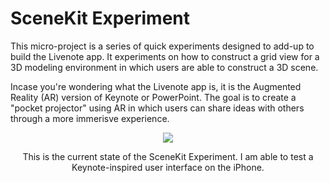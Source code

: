 # SceneKit Experiment
This micro-project is a series of quick experiments designed to add-up to build the Livenote app. It experiments on how to construct a grid view for a 3D modeling environment in which users are able to construct a 3D scene. 

Incase you're wondering what the Livenote app is, it is the Augmented Reality (AR) version of Keynote or PowerPoint. The goal is to create a "pocket projector" using AR in which users can share ideas with others through a more immerisve experience.

<p align="center">
  <img src="https://github.com/trevinwisaksana/SceneKit-Grid-Experiment/blob/master/Screenshots/1.png">
</p>

<p align="center">
  <body> This is the current state of the SceneKit Experiment. I am able to test a Keynote-inspired user interface on the iPhone. </body>
</p>

